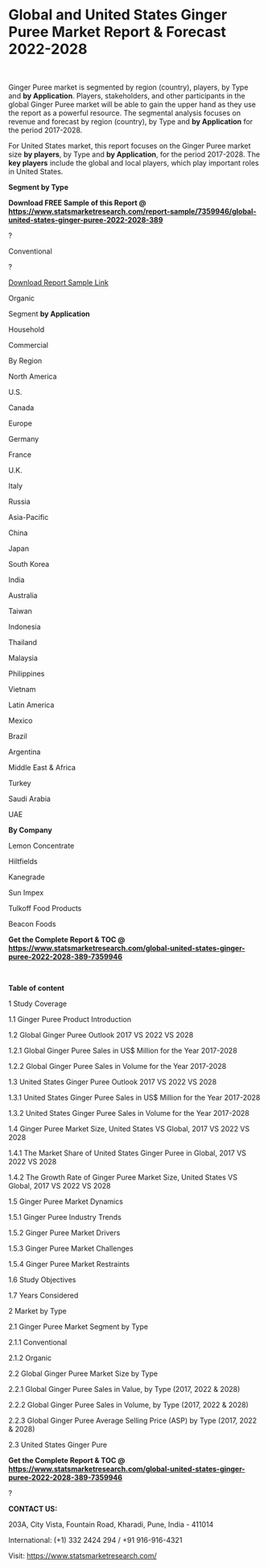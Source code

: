 <h1>Global and United States Ginger Puree Market Report & Forecast 2022-2028</h1><br/><p>Ginger Puree market is segmented by region (country), players, by Type and <strong>by Application</strong>. Players, stakeholders, and other participants in the global Ginger Puree market will be able to gain the upper hand as they use the report as a powerful resource. The segmental analysis focuses on revenue and forecast by region (country), by Type and <strong>by Application</strong> for the period 2017-2028.</p>
 
 
 
 <p>For United States market, this report focuses on the Ginger Puree market size <strong>by players</strong>, by Type and <strong>by Application</strong>, for the period 2017-2028. The <strong>key players</strong> include the global and local players, which play important roles in United States.</p>
 
 
 
 <p><strong>Segment by Type</strong></p>
 
 
 
 <div><b>Download FREE Sample of this Report @ <a href="https://www.statsmarketresearch.com/download-free-sample/7359946/global-united-states-ginger-puree-2022-2028-389">https://www.statsmarketresearch.com/report-sample/7359946/global-united-states-ginger-puree-2022-2028-389</a></b></div>
 
 
 
 <p>? </p>
 
 
 
 <p>Conventional</p>
 
 
 
 <p>? </p>
 
 
 
 <p><a href="https://www.statsmarketresearch.com/download-free-sample/7359946/global-united-states-ginger-puree-2022-2028-389">Download Report Sample Link</a></p>
 
 
 
 <p>Organic</p>
 
 
 
 <p>Segment <strong>by Application</strong></p>
 
 
 
 <p>Household</p>
 
 
 
 <p>Commercial</p>
 
 
 
 <p>By Region</p>
 
 
 
 <p>North America</p>
 
 
 
 <p>U.S.</p>
 
 
 
 <p>Canada</p>
 
 
 
 <p>Europe</p>
 
 
 
 <p>Germany</p>
 
 
 
 <p>France</p>
 
 
 
 <p>U.K.</p>
 
 
 
 <p>Italy</p>
 
 
 
 <p>Russia</p>
 
 
 
 <p>Asia-Pacific</p>
 
 
 
 <p>China</p>
 
 
 
 <p>Japan</p>
 
 
 
 <p>South Korea</p>
 
 
 
 <p>India</p>
 
 
 
 <p>Australia</p>
 
 
 
 <p>Taiwan</p>
 
 
 
 <p>Indonesia</p>
 
 
 
 <p>Thailand</p>
 
 
 
 <p>Malaysia</p>
 
 
 
 <p>Philippines</p>
 
 
 
 <p>Vietnam</p>
 
 
 
 <p>Latin America</p>
 
 
 
 <p>Mexico</p>
 
 
 
 <p>Brazil</p>
 
 
 
 <p>Argentina</p>
 
 
 
 <p>Middle East & Africa</p>
 
 
 
 <p>Turkey</p>
 
 
 
 <p>Saudi Arabia</p>
 
 
 
 <p>UAE</p>
 
 
 
 <p><strong>By Company</strong></p>
 
 
 
 <p>Lemon Concentrate</p>
 
 
 
 <p>Hiltfields</p>
 
 
 
 <p>Kanegrade</p>
 
 
 
 <p>Sun Impex</p>
 
 
 
 <p>Tulkoff Food Products</p>
 
 
 
 <p>Beacon Foods</p>
 
 
 
 <div><b>Get the Complete Report & TOC @ <a href="https://www.statsmarketresearch.com/global-united-states-ginger-puree-2022-2028-389-7359946">https://www.statsmarketresearch.com/global-united-states-ginger-puree-2022-2028-389-7359946</a></b></div>
 
 
 
 <p><br />
 
 <b>Table of content</b></p>
 
 
 
 <p>1 Study Coverage<br />
 
 1.1 Ginger Puree Product Introduction<br />
 
 1.2 Global Ginger Puree Outlook 2017 VS 2022 VS 2028<br />
 
 1.2.1 Global Ginger Puree Sales in US$ Million for the Year 2017-2028<br />
 
 1.2.2 Global Ginger Puree Sales in Volume for the Year 2017-2028<br />
 
 1.3 United States Ginger Puree Outlook 2017 VS 2022 VS 2028<br />
 
 1.3.1 United States Ginger Puree Sales in US$ Million for the Year 2017-2028<br />
 
 1.3.2 United States Ginger Puree Sales in Volume for the Year 2017-2028<br />
 
 1.4 Ginger Puree Market Size, United States VS Global, 2017 VS 2022 VS 2028<br />
 
 1.4.1 The Market Share of United States Ginger Puree in Global, 2017 VS 2022 VS 2028<br />
 
 1.4.2 The Growth Rate of Ginger Puree Market Size, United States VS Global, 2017 VS 2022 VS 2028<br />
 
 1.5 Ginger Puree Market Dynamics<br />
 
 1.5.1 Ginger Puree Industry Trends<br />
 
 1.5.2 Ginger Puree Market Drivers<br />
 
 1.5.3 Ginger Puree Market Challenges<br />
 
 1.5.4 Ginger Puree Market Restraints<br />
 
 1.6 Study Objectives<br />
 
 1.7 Years Considered<br />
 
 2 Market by Type<br />
 
 2.1 Ginger Puree Market Segment by Type<br />
 
 2.1.1 Conventional<br />
 
 2.1.2 Organic<br />
 
 2.2 Global Ginger Puree Market Size by Type<br />
 
 2.2.1 Global Ginger Puree Sales in Value, by Type (2017, 2022 & 2028)<br />
 
 2.2.2 Global Ginger Puree Sales in Volume, by Type (2017, 2022 & 2028)<br />
 
 2.2.3 Global Ginger Puree Average Selling Price (ASP) by Type (2017, 2022 & 2028)<br />
 
 2.3 United States Ginger Pure</p>
 
 
 
 <div><b>Get the Complete Report & TOC @ <a href="https://www.statsmarketresearch.com/global-united-states-ginger-puree-2022-2028-389-7359946">https://www.statsmarketresearch.com/global-united-states-ginger-puree-2022-2028-389-7359946</a></b></div>
 
 
 
 <p>? </p>
 
 
 
 <p><b>CONTACT US:</b><br />
 
 203A, City Vista, Fountain Road, Kharadi, Pune, India - 411014<br />
 
 International: (+1) 332 2424 294 / +91 916-916-4321<br />
 
 Visit: <a href="https://www.statsmarketresearch.com/">https://www.statsmarketresearch.com/</a></p>